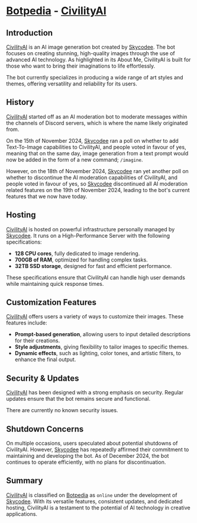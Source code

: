 
# [Botpedia](/README.md) - [CivilityAI](/bots/civilityai/README.md)

## Introduction  
[CivilityAI](/bots/civilityai/README.md) is an AI image generation bot created by [Skycodee](/developers/skycodee/README.md). The bot focuses on creating stunning, high-quality images through the use of advanced AI technology. As highlighted in its About Me, CivilityAI is built for those who want to bring their imaginations to life effortlessly.  

The bot currently specializes in producing a wide range of art styles and themes, offering versatility and reliability for its users.

## History

[CivilityAI](/bots/civilityai/README.md) started off as an AI moderation bot to moderate messages within the channels of Discord servers, which is where the name likely originated from.

On the 15th of November 2024, [Skycodee](/developers/skycodee/README.md) ran a poll on whether to add Text-To-Image capabilities to CivilityAI, and people voted in favour of yes, meaning that on the same day, image generation from a text prompt would now be added in the form of a new command; `/imagine`.

However, on the 18th of November 2024, [Skycodee](/developers/skycodee/README.md) ran yet another poll on whether to discontinue the AI moderation capabilities of CivilityAI, and people voted in favour of yes, so [Skycodee](/developers/skycodee/README.md) discontinued all AI moderation related features on the 19th of November 2024, leading to the bot's current features that we now have today.

## Hosting  
[CivilityAI](/bots/civilityai/README.md) is hosted on powerful infrastructure personally managed by [Skycodee](/developers/skycodee/README.md). It runs on a High-Performance Server with the following specifications:  
- **128 CPU cores**, fully dedicated to image rendering.  
- **700GB of RAM**, optimized for handling complex tasks.  
- **32TB SSD storage**, designed for fast and efficient performance.  

These specifications ensure that CivilityAI can handle high user demands while maintaining quick response times.  

## Customization Features  
[CivilityAI](/bots/civilityai/README.md) offers users a variety of ways to customize their images. These features include:  
- **Prompt-based generation**, allowing users to input detailed descriptions for their creations.  
- **Style adjustments**, giving flexibility to tailor images to specific themes.  
- **Dynamic effects**, such as lighting, color tones, and artistic filters, to enhance the final output.  

## Security & Updates  
[CivilityAI](/bots/civilityai/README.md) has been designed with a strong emphasis on security. Regular updates ensure that the bot remains secure and functional.  

There are currently no known security issues.

## Shutdown Concerns  
On multiple occasions, users speculated about potential shutdowns of CivilityAI. However, [Skycodee](/developers/skycodee/README.md) has repeatedly affirmed their commitment to maintaining and developing the bot. As of December 2024, the bot continues to operate efficiently, with no plans for discontinuation.  

## Summary  
[CivilityAI](/bots/civilityai/README.md) is classified on [Botpedia](/README.md) as `online` under the development of [Skycodee](/developers/skycodee/README.md). With its versatile features, consistent updates, and dedicated hosting, CivilityAI is a testament to the potential of AI technology in creative applications.  
